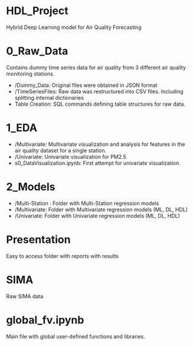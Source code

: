 # HDL_Project
Hybrid Deep Learning model for Air Quality Forecasting

# 0_Raw_Data 
Contains dummy time series data for air quality from 3 different air quality monitoring stations.

* /Dummy_Data: Original files were obtained in JSON format
* /TimeSeriesFiles: Raw data was restructured into CSV files. Including splitting internal dictionaries
* Table Creation: SQL commands defining table structures for raw data.

# 1_EDA

* /Multivariate: Multivariate visualization and analysis for features in the air quality dataset for a single station.
* /Univariate: Univariate visualization for PM2.5
* s0_DataVisualization.ipynb: First attempt for univariate visualization. 

# 2_Models

* /Multi-Station : Folder with Multi-Station regression models
* /Multivariate: Folder with Multivariate regression models (ML, DL, HDL)
* /Univariate: Folder with Univariate regression models (ML, DL, HDL)

 # Presentation
 Easy to access folder with reports with results
 
 # SIMA
 Raw SIMA data
 
 # global_fv.ipynb
 Main file with global user-defined functions and libraries.
